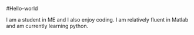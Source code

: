 #Hello-world

I am a student in ME and I also enjoy coding. I am relatively fluent in Matlab and am currently learning python.
